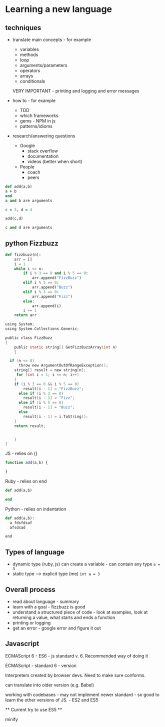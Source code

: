 # Learning a new language

## techniques

* translate main concepts - for example
  - variables
  - methods
  - loop
  - arguments/parameters
  - operators
  - arrays
  - conditionals

  VERY IMPORTANT - printing and logging and error messages

* how to - for example
  - TDD
  - which frameworks
  - gems - NPM in js
  - patterns/idioms

* research/answering questions
  - Google
    - stack overflow
    - documentation
    - videos (better when short)
  - People
    - coach
    - peers


``` ruby
def add(a,b)
a + b
end
a and b are arguments

c = 3, d = 4

add(c,d)

c and d are arguments
```

## python Fizzbuzz

``` python
def fizzbuzz(n):
    arr = []
    i = 1
    while i <= n:
        if i % 3 == 0 and i % 5 == 0:
            arr.append("FizzBuzz")
        elif i % 5 == 0:
            arr.append("Buzz")
        elif i % 3 == 0:
            arr.append("Fizz")
        else:
            arr.append(i)
        i += 1
    return arr


```

``` C
using System;
using System.Collections.Generic;

public class FizzBuzz
{
	public static string[] GetFizzBuzzArray(int n)
	{

  if (n <= 0)
      throw new ArgumentOutOfRangeException();
    string[] result = new string[n];
     for (int i = 1; i <= n; i++)
    {
    if (i % 3 == 0 && i % 5 == 0)
        result[i - 1] = "FizzBuzz";
      else if (i % 3 == 0)
        result[i - 1] = "Fizz";
      else if (i % 5 == 0)
        result[i - 1] = "Buzz";
      else
        result[i - 1] = i.ToString();
    }
    return result;


	}
}
```

JS - relies on {}
``` javascript
function add(a,b) {

}
```

Ruby - relies on end
``` ruby
def add(a,b)

end
```

Python - relies on indentation
``` python
def add(a,b):
  a fdsfdsaf
  afsdsad

end
```


## Types of language
* dynamic type (ruby, js)  can create a variable - can contain any type `a = 3`
* static type --> explicit type (me) `int a = 3`

## Overall process
* read about language - summary
* learn with a goal - fizzbuzz is good
* understand a structured piece of code - look at examples, look at returning a value, what starts and ends a function
* printing or logging
* get an error - google error and figure it out


## Javascript


ECMAScript 6 - ES6 - js standard v. 6.  Recommended way of doing it

ECMAScript - standard
6 - version

Interpreters created by browser devs.  Need to make sure conforms.

can translate into older version (e.g. Babel)

working with codebases - may not implement newer standard - so good to learn the other versions of JS. - ES2 and ES5

** Current try to use ES5 **

minify

